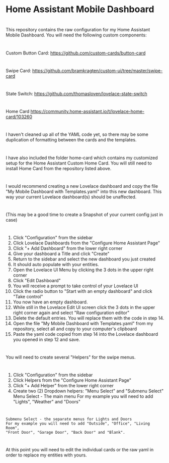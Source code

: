 # Home Assistant Mobile Dashboard
#
 This repository contains the raw configuration for my
 Home Assistant Mobile Dashboard.
 You will need the following custom components:
#
 Custom Button Card:
 https://github.com/custom-cards/button-card
#
 Swipe Card:
 https://github.com/bramkragten/custom-ui/tree/master/swipe-card
#
 State Switch:
 https://github.com/thomasloven/lovelace-state-switch
#
 Home Card
 https://community.home-assistant.io/t/lovelace-home-card/103260
#
 I haven't cleaned up all of the YAML code yet, so there may be some
 duplication of formatting between the cards and the templates.
#
 I have also included the folder home-card which contains
 my customized setup for the  Home Assistant Custom Home Card.
 You will still need to install Home Card from the repository listed above.
#
 I would recommend creating a new Lovelace dashboard
 and copy the file "My Mobile Dashboard with Templates.yaml"
 into this new dashboard. This way your current Lovelace dashboard(s) should
 be unaffected.
#
 (This may be a good time to create a Snapshot
   of your current config just in case)
#
 1. Click "Configuration" from the sidebar
 2. Click Lovelace Dashboards from the "Configure Home Assistant Page"
 3. Click "+ Add Dashboard" from the lower right corner
 4. Give your dashboard a Title and click "Create"
 5. Return to the sidebar and select the new dashboard you just created
 6. It should auto populate with your entities.
 7. Open the Lovelace UI Menu by clicking the 3 dots in the upper right corner
 8. Click "Edit Dashboard"
 9. You will receive a prompt to take control of your Lovelace UI
10. Click the radio button to "Start with an empty dashboard"
    and click "Take control"
11. You now have an empty dashboard.
12. While still in the Lovelace Edit UI screen click
    the 3 dots in the upper right
    corner again and select "Raw configuration editor"
13. Delete the default entries. You will replace them with the code in step 14.
14. Open the file "My Mobile Dashboard with Templates.yaml" from my repository,
    select all and copy to your computer's clipboard
15. Paste the yaml code copied from step 14 into the Lovelace dashboard you
    opened in step 12 and save.
#
 You will need to create several "Helpers" for the swipe menus.
#
 1. Click "Configuration" from the sidebar
 2. Click Helpers from the "Configure Home Assistant Page"
 3. Click "+ Add Helper" from the lower right corner
 4. Create two (2) Dropdown helpers: "Menu Select" and "Submenu Select"
    Menu Select - The main menu
    For my example you will need to add "Lights", "Weather" and "Doors"
#
    Submenu Select - the separate menus for Lights and Doors
    For my example you will need to add "Outside", "Office", "Living Room",
    "Front Door", "Garage Door", "Back Door" and "Blank". 
#
At this point you will need to edit the individual cards or the raw yaml
in order to replace my entities with yours.
